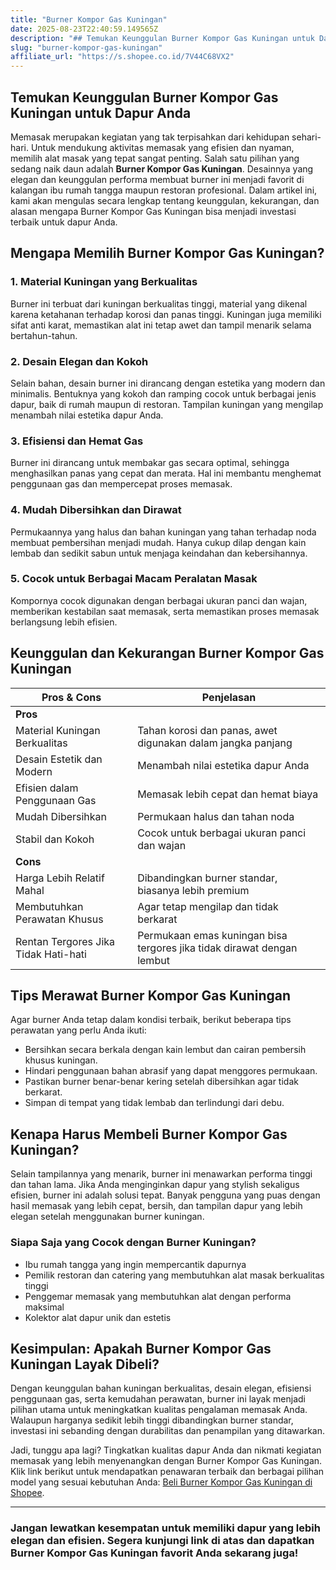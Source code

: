 ```yaml
---
title: "Burner Kompor Gas Kuningan"
date: 2025-08-23T22:40:59.149565Z
description: "## Temukan Keunggulan Burner Kompor Gas Kuningan untuk Dapur Anda..."
slug: "burner-kompor-gas-kuningan"
affiliate_url: "https://s.shopee.co.id/7V44C68VX2"
---
```

## Temukan Keunggulan Burner Kompor Gas Kuningan untuk Dapur Anda

Memasak merupakan kegiatan yang tak terpisahkan dari kehidupan sehari-hari. Untuk mendukung aktivitas memasak yang efisien dan nyaman, memilih alat masak yang tepat sangat penting. Salah satu pilihan yang sedang naik daun adalah **Burner Kompor Gas Kuningan**. Desainnya yang elegan dan keunggulan performa membuat burner ini menjadi favorit di kalangan ibu rumah tangga maupun restoran profesional. Dalam artikel ini, kami akan mengulas secara lengkap tentang keunggulan, kekurangan, dan alasan mengapa Burner Kompor Gas Kuningan bisa menjadi investasi terbaik untuk dapur Anda.

## Mengapa Memilih Burner Kompor Gas Kuningan?

### 1. Material Kuningan yang Berkualitas

Burner ini terbuat dari kuningan berkualitas tinggi, material yang dikenal karena ketahanan terhadap korosi dan panas tinggi. Kuningan juga memiliki sifat anti karat, memastikan alat ini tetap awet dan tampil menarik selama bertahun-tahun.

### 2. Desain Elegan dan Kokoh

Selain bahan, desain burner ini dirancang dengan estetika yang modern dan minimalis. Bentuknya yang kokoh dan ramping cocok untuk berbagai jenis dapur, baik di rumah maupun di restoran. Tampilan kuningan yang mengilap menambah nilai estetika dapur Anda.

### 3. Efisiensi dan Hemat Gas

Burner ini dirancang untuk membakar gas secara optimal, sehingga menghasilkan panas yang cepat dan merata. Hal ini membantu menghemat penggunaan gas dan mempercepat proses memasak.

### 4. Mudah Dibersihkan dan Dirawat

Permukaannya yang halus dan bahan kuningan yang tahan terhadap noda membuat pembersihan menjadi mudah. Hanya cukup dilap dengan kain lembab dan sedikit sabun untuk menjaga keindahan dan kebersihannya.

### 5. Cocok untuk Berbagai Macam Peralatan Masak

Kompornya cocok digunakan dengan berbagai ukuran panci dan wajan, memberikan kestabilan saat memasak, serta memastikan proses memasak berlangsung lebih efisien.

## Keunggulan dan Kekurangan Burner Kompor Gas Kuningan

| **Pros & Cons** | **Penjelasan** |
|-----------------|----------------|
| **Pros** |  |
| Material Kuningan Berkualitas | Tahan korosi dan panas, awet digunakan dalam jangka panjang |
| Desain Estetik dan Modern | Menambah nilai estetika dapur Anda |
| Efisien dalam Penggunaan Gas | Memasak lebih cepat dan hemat biaya |
| Mudah Dibersihkan | Permukaan halus dan tahan noda |
| Stabil dan Kokoh | Cocok untuk berbagai ukuran panci dan wajan |
| **Cons** |  |
| Harga Lebih Relatif Mahal | Dibandingkan burner standar, biasanya lebih premium |
| Membutuhkan Perawatan Khusus | Agar tetap mengilap dan tidak berkarat |
| Rentan Tergores Jika Tidak Hati-hati | Permukaan emas kuningan bisa tergores jika tidak dirawat dengan lembut |

## Tips Merawat Burner Kompor Gas Kuningan

Agar burner Anda tetap dalam kondisi terbaik, berikut beberapa tips perawatan yang perlu Anda ikuti:

- Bersihkan secara berkala dengan kain lembut dan cairan pembersih khusus kuningan.
- Hindari penggunaan bahan abrasif yang dapat menggores permukaan.
- Pastikan burner benar-benar kering setelah dibersihkan agar tidak berkarat.
- Simpan di tempat yang tidak lembab dan terlindungi dari debu.

## Kenapa Harus Membeli Burner Kompor Gas Kuningan?

Selain tampilannya yang menarik, burner ini menawarkan performa tinggi dan tahan lama. Jika Anda menginginkan dapur yang stylish sekaligus efisien, burner ini adalah solusi tepat. Banyak pengguna yang puas dengan hasil memasak yang lebih cepat, bersih, dan tampilan dapur yang lebih elegan setelah menggunakan burner kuningan.

### Siapa Saja yang Cocok dengan Burner Kuningan?

- Ibu rumah tangga yang ingin mempercantik dapurnya
- Pemilik restoran dan catering yang membutuhkan alat masak berkualitas tinggi
- Penggemar memasak yang membutuhkan alat dengan performa maksimal
- Kolektor alat dapur unik dan estetis

## Kesimpulan: Apakah Burner Kompor Gas Kuningan Layak Dibeli?

Dengan keunggulan bahan kuningan berkualitas, desain elegan, efisiensi penggunaan gas, serta kemudahan perawatan, burner ini layak menjadi pilihan utama untuk meningkatkan kualitas pengalaman memasak Anda. Walaupun harganya sedikit lebih tinggi dibandingkan burner standar, investasi ini sebanding dengan durabilitas dan penampilan yang ditawarkan.

Jadi, tunggu apa lagi? Tingkatkan kualitas dapur Anda dan nikmati kegiatan memasak yang lebih menyenangkan dengan Burner Kompor Gas Kuningan. Klik link berikut untuk mendapatkan penawaran terbaik dan berbagai pilihan model yang sesuai kebutuhan Anda: [Beli Burner Kompor Gas Kuningan di Shopee](https://s.shopee.co.id/7V44C68VX2).

---

### Jangan lewatkan kesempatan untuk memiliki dapur yang lebih elegan dan efisien. Segera kunjungi link di atas dan dapatkan Burner Kompor Gas Kuningan favorit Anda sekarang juga!